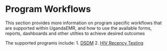 # Program Workflows

This section provides more information on program specific workflows that are supported within UgandaEMR, and how to use the available forms, reports, dashboards and other utilties to achieve desired outcomes

The supported programs include: 1. [DSDM](differentiated-service-delivery-models-dsdm.md) 2. [HIV Recency Testing](hiv-recency-testing.md)

